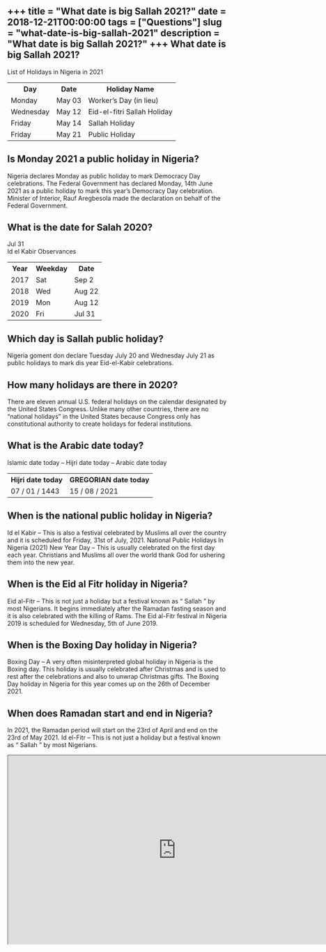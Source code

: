 +++
title = "What date is big Sallah 2021?"
date = 2018-12-21T00:00:00
tags = ["Questions"]
slug = "what-date-is-big-sallah-2021"
description = "What date is big Sallah 2021?"
+++
What date is big Sallah 2021?
-----------------------------

List of Holidays in Nigeria in 2021

<table><tr><th>Day</th><th>Date</th><th>Holiday Name</th></tr><tr><td>Monday</td><td>May 03</td><td>Worker’s Day (in lieu)</td></tr><tr><td>Wednesday</td><td>May 12</td><td>Eid-el-fitri Sallah Holiday</td></tr><tr><td>Friday</td><td>May 14</td><td>Sallah Holiday</td></tr><tr><td>Friday</td><td>May 21</td><td>Public Holiday</td></tr></table>

Is Monday 2021 a public holiday in Nigeria?
-------------------------------------------

Nigeria declares Monday as public holiday to mark Democracy Day celebrations. The Federal Government has declared Monday, 14th June 2021 as a public holiday to mark this year’s Democracy Day celebration. Minister of Interior, Rauf Aregbesola made the declaration on behalf of the Federal Government.

What is the date for Salah 2020?
--------------------------------

Jul 31  
Id el Kabir Observances

<table><tr><th>Year</th><th>Weekday</th><th>Date</th></tr><tr><td>2017</td><td>Sat</td><td>Sep 2</td></tr><tr><td>2018</td><td>Wed</td><td>Aug 22</td></tr><tr><td>2019</td><td>Mon</td><td>Aug 12</td></tr><tr><td>2020</td><td>Fri</td><td>Jul 31</td></tr></table>

Which day is Sallah public holiday?
-----------------------------------

Nigeria goment don declare Tuesday July 20 and Wednesday July 21 as public holidays to mark dis year Eid-el-Kabir celebrations.

How many holidays are there in 2020?
------------------------------------

There are eleven annual U.S. federal holidays on the calendar designated by the United States Congress. Unlike many other countries, there are no “national holidays” in the United States because Congress only has constitutional authority to create holidays for federal institutions.

What is the Arabic date today?
------------------------------

Islamic date today – Hijri date today – Arabic date today

<table><tr><th>Hijri date today</th><th>GREGORIAN date today</th></tr><tr><td>07 / 01 / 1443</td><td>15 / 08 / 2021</td></tr></table>

When is the national public holiday in Nigeria?
-----------------------------------------------

Id el Kabir – This is also a festival celebrated by Muslims all over the country and it is scheduled for Friday, 31st of July, 2021. National Public Holidays In Nigeria (2021) New Year Day – This is usually celebrated on the first day each year. Christians and Muslims all over the world thank God for ushering them into the new year.

When is the Eid al Fitr holiday in Nigeria?
-------------------------------------------

Eid al-Fitr – This is not just a holiday but a festival known as “ Sallah ” by most Nigerians. It begins immediately after the Ramadan fasting season and it is also celebrated with the killing of Rams. The Eid al-Fitr festival in Nigeria 2019 is scheduled for Wednesday, 5th of June 2019.

When is the Boxing Day holiday in Nigeria?
------------------------------------------

Boxing Day – A very often misinterpreted global holiday in Nigeria is the Boxing day. This holiday is usually celebrated after Christmas and is used to rest after the celebrations and also to unwrap Christmas gifts. The Boxing Day holiday in Nigeria for this year comes up on the 26th of December 2021.

When does Ramadan start and end in Nigeria?
-------------------------------------------

In 2021, the Ramadan period will start on the 23rd of April and end on the 23rd of May 2021. Id el-Fitr – This is not just a holiday but a festival known as “ Sallah ” by most Nigerians.

<iframe allow="accelerometer; autoplay; clipboard-write; encrypted-media; gyroscope; picture-in-picture" allowfullscreen="" class="__youtube_prefs__  epyt-is-override  no-lazyload" data-no-lazy="1" data-origheight="433" data-origwidth="770" data-skipgform_ajax_framebjll="" height="433" id="_ytid_65882" loading="lazy" src="https://www.youtube.com/embed/YrRLCoKmLLA?enablejsapi=1&autoplay=0&cc_load_policy=0&cc_lang_pref=&iv_load_policy=1&loop=0&modestbranding=0&rel=1&fs=1&playsinline=0&autohide=2&theme=dark&color=red&controls=1&" title="YouTube player" width="770"></iframe>